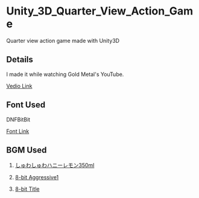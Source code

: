 # Unity_3D_Quarter_View_Action_Game

Quarter view action game made with Unity3D 



## Details

I made it while watching Gold Metal's YouTube.

[Vedio Link](https://www.youtube.com/watch?v=WkMM7Uu2AoA&list=PLO-mt5Iu5TeYkrBzWKuTCl6IUm_bA6BKy)

## Font Used

DNFBitBit

[Font Link](https://df.nexon.com/df/data/font)

## BGM Used

1. [しゅわしゅわハニーレモン350ml](https://dova-s.jp/EN/bgm/play14640.html)

2. [8-bit Aggressive1](https://dova-s.jp/EN/bgm/play1982.html)

3. [8-bit Title](https://dova-s.jp/EN/bgm/play1991.html)
